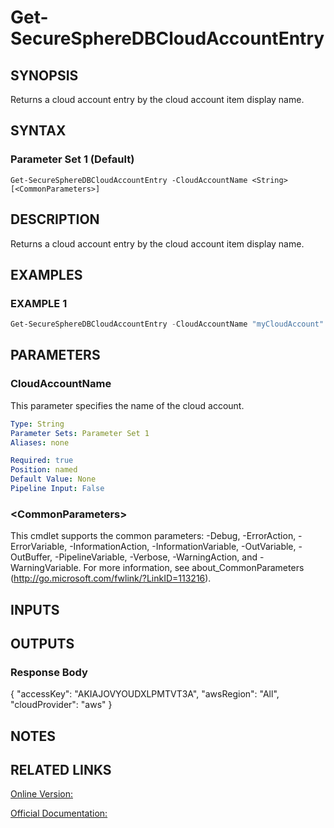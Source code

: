 ﻿# Get-SecureSphereDBCloudAccountEntry

## SYNOPSIS
Returns a cloud account entry by the cloud account item display name.

## SYNTAX

### Parameter Set 1 (Default)
```
Get-SecureSphereDBCloudAccountEntry -CloudAccountName <String> [<CommonParameters>]
```

## DESCRIPTION
Returns a cloud account entry by the cloud account item display name.

## EXAMPLES

### EXAMPLE 1

```powershell
Get-SecureSphereDBCloudAccountEntry -CloudAccountName "myCloudAccount"
```

## PARAMETERS

### CloudAccountName
This parameter specifies the name of the cloud account.

```yaml
Type: String
Parameter Sets: Parameter Set 1
Aliases: none

Required: true
Position: named
Default Value: None
Pipeline Input: False
```

### \<CommonParameters\>
This cmdlet supports the common parameters: -Debug, -ErrorAction, -ErrorVariable, -InformationAction, -InformationVariable, -OutVariable, -OutBuffer, -PipelineVariable, -Verbose, -WarningAction, and -WarningVariable. For more information, see about_CommonParameters (http://go.microsoft.com/fwlink/?LinkID=113216).

## INPUTS

## OUTPUTS

### Response Body
{
"accessKey": "AKIAJOVYOUDXLPMTVT3A",
"awsRegion": "All",
"cloudProvider": "aws"
}

## NOTES

## RELATED LINKS

[Online Version:](https://github.com/akshinmustafayev/SecureSpherePS/tree/master/Documentation)

[Official Documentation:](https://docs.imperva.com/bundle/v13.6-api-reference-guide/page/70915.htm)



